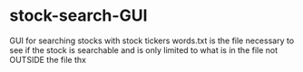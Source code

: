 # stock-search-GUI
GUI for searching stocks with stock tickers
words.txt is the file necessary to see if the stock is searchable and is only limited to what is in the file not OUTSIDE the file
thx
